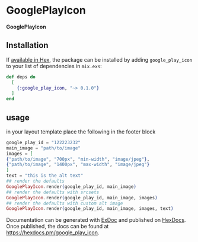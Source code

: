 # GooglePlayIcon

**GooglePlayIcon**

## Installation

If [available in Hex](https://hex.pm/docs/publish), the package can be installed
by adding `google_play_icon` to your list of dependencies in `mix.exs`:

```elixir
def deps do
  [
    {:google_play_icon, "~> 0.1.0"}
  ]
end
```

## usage
in your layout template place the following in the footer block

```elixir
google_play_id = "122223232"
main_image = "path/to/image"
images = [
{"path/to/image", "700px", "min-width", "image/jpeg"},
{"path/to/image", "1400px", "max-width", "image/jpeg"}
]
text = "this is the alt text"
## render the defaults
GooglePlayIcon.render(google_play_id, main_image)
## render the defaults with srcsets
GooglePlayIcon.render(google_play_id, main_image, images)
## render the defaults with custom alt image
GooglePlayIcon.render(google_play_id, main_image, images, text)
```

Documentation can be generated with [ExDoc](https://github.com/elixir-lang/ex_doc)
and published on [HexDocs](https://hexdocs.pm). Once published, the docs can
be found at <https://hexdocs.pm/google_play_icon>.

